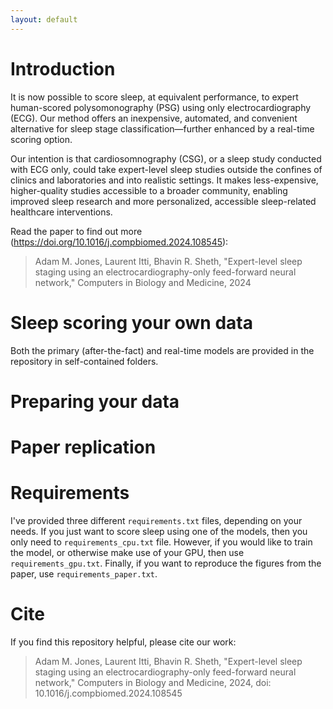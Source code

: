 ```yaml
---
layout: default
---
```


# Introduction

It is now possible to score sleep, at equivalent performance, to expert human-scored polysomonography (PSG) using only electrocardiography (ECG). Our method offers an inexpensive, automated, and convenient alternative for sleep stage classification—further enhanced by a real-time scoring option.

Our intention is that cardiosomnography (CSG), or a sleep study conducted with ECG only, could take expert-level sleep studies outside the confines of clinics and laboratories and into realistic settings. It makes less-expensive, higher-quality studies accessible to a broader community, enabling improved sleep research and more personalized, accessible sleep-related healthcare interventions.

Read the paper to find out more (<https://doi.org/10.1016/j.compbiomed.2024.108545>):

> Adam M. Jones, Laurent Itti, Bhavin R. Sheth, "Expert-level sleep staging using an electrocardiography-only feed-forward neural network," Computers in Biology and Medicine, 2024

# Sleep scoring your own data

Both the primary (after-the-fact) and real-time models are provided in the repository in self-contained folders.

# Preparing your data

# Paper replication

# Requirements

I've provided three different `requirements.txt` files, depending on your needs. If you just want to score sleep using one of the models, then you only need to `requirements_cpu.txt` file. However, if you would like to train the model, or otherwise make use of your GPU, then use `requirements_gpu.txt`. Finally, if you want to reproduce the figures from the paper, use `requirements_paper.txt`.

# Cite

If you find this repository helpful, please cite our work:

> Adam M. Jones, Laurent Itti, Bhavin R. Sheth, "Expert-level sleep staging using an electrocardiography-only feed-forward neural network," Computers in Biology and Medicine, 2024, doi: 10.1016/j.compbiomed.2024.108545
